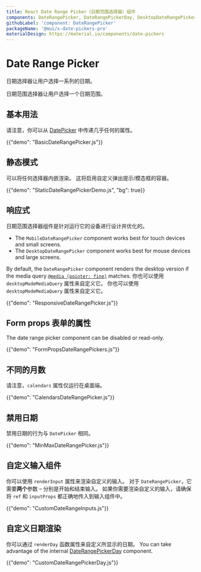 ```yaml
---
title: React Date Range Picker（日期范围选择器）组件
components: DateRangePicker, DateRangePickerDay, DesktopDateRangePicker, MobileDateRangePicker, StaticDateRangePicker
githubLabel: 'component: DateRangePicker'
packageName: '@mui/x-date-pickers-pro'
materialDesign: https://material.io/components/date-pickers
---
```


# Date Range Picker [<span class="plan-pro"></span>](https://mui.com/store/items/material-ui-pro/)

<p class="description">日期选择器让用户选择一系列的日期。</p>

日期范围选择器让用户选择一个日期范围。

## 基本用法

请注意，你可以从 [DatePicker](/x/react-date-pickers/date-picker/) 中传递几乎任何的属性。

{{"demo": "BasicDateRangePicker.js"}}

## 静态模式

可以将任何选择器内嵌渲染。 这将启用自定义弹出提示/模态框的容器。

{{"demo": "StaticDateRangePickerDemo.js", "bg": true}}

## 响应式

日期范围选择器组件是针对运行它的设备进行设计并优化的。

- The `MobileDateRangePicker` component works best for touch devices and small screens.
- The `DesktopDateRangePicker` component works best for mouse devices and large screens.

By default, the `DateRangePicker` component renders the desktop version if the media query [`@media (pointer: fine)`](https://developer.mozilla.org/en-US/docs/Web/CSS/@media/pointer) matches. 你也可以使用 `desktopModeMediaQuery` 属性来自定义它。 你也可以使用 `desktopModeMediaQuery` 属性来自定义它。

{{"demo": "ResponsiveDateRangePicker.js"}}

## Form props 表单的属性

The date range picker component can be disabled or read-only.

{{"demo": "FormPropsDateRangePickers.js"}}

## 不同的月数

请注意，`calendars` 属性仅运行在桌面端。

{{"demo": "CalendarsDateRangePicker.js"}}

## 禁用日期

禁用日期的行为与 `DatePicker` 相同。

{{"demo": "MinMaxDateRangePicker.js"}}

## 自定义输入组件

你可以使用 `renderInput` 属性来渲染自定义的输入。 对于 `DateRangePicker`，它需要**两个**参数 – 分别是开始和结束输入。 如果你需要渲染自定义的输入，请确保将 `ref` 和 `inputProps` 都正确地传入到输入组件中。

{{"demo": "CustomDateRangeInputs.js"}}

## 自定义日期渲染

你可以通过 `renderDay` 函数属性来自定义所显示的日期。 You can take advantage of the internal [DateRangePickerDay](/x/api/date-pickers/date-range-picker-day/) component.

{{"demo": "CustomDateRangePickerDay.js"}}
